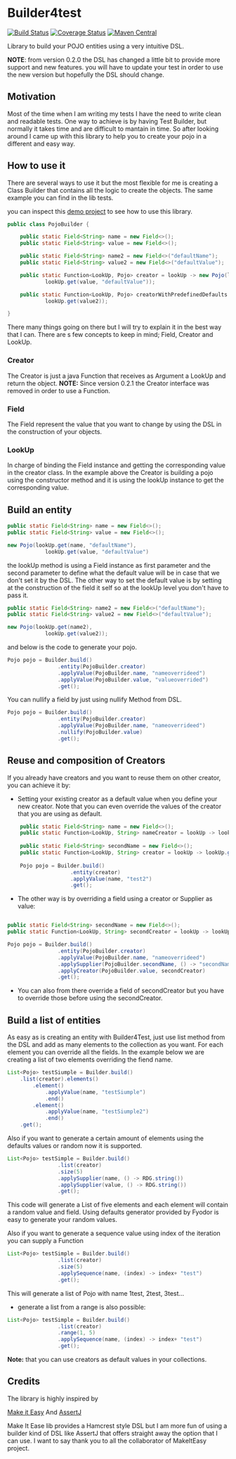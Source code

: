 # Builder4test
[![Build Status](https://travis-ci.org/caelcs/builder4test.svg?branch=master)](https://travis-ci.org/caelcs/builder4test)
[![Coverage Status](https://coveralls.io/repos/github/caelcs/builder4test/badge.svg?branch=master)](https://coveralls.io/github/caelcs/builder4test?branch=master)
[![Maven Central](https://maven-badges.herokuapp.com/maven-central/uk.co.caeldev/builder4test/badge.svg)](https://maven-badges.herokuapp.com/maven-central/uk.co.caeldev/builder4test)

Library to build your POJO entities using a very intuitive DSL.

**NOTE**: from version 0.2.0 the DSL has changed a little bit to provide more support and new features. you will have to update your test in order to use the new version but hopefully the DSL should change.

## Motivation
Most of the time when I am writing my tests I have the need to write clean and readable tests. One way to achieve is by having Test Builder, but normally it takes time and are difficult to mantain in time. So after looking around I came up with this library to help you to create your pojo in a different and easy way.

## How to use it

There are several ways to use it but the most flexible for me is creating a Class Builder that contains all the logic to create the objects.
The same example you can find in the lib tests.

you can inspect this [demo project](https://github.com/caelcs/build4test-demo) to see how to use this library.

```java
public class PojoBuilder {

    public static Field<String> name = new Field<>();
    public static Field<String> value = new Field<>();

    public static Field<String> name2 = new Field<>("defaultName");
    public static Field<String> value2 = new Field<>("defaultValue");

    public static Function<LookUp, Pojo> creator = lookUp -> new Pojo(lookUp.get(name, "defaultName"),
            lookUp.get(value, "defaultValue"));

    public static Function<LookUp, Pojo> creatorWithPredefinedDefaults = lookUp -> new Pojo(lookUp.get(name2),
            lookUp.get(value2));

}
```
There many things going on there but I will try to explain it in the best way that I can.
There are s few concepts to keep in mind; Field, Creator and LookUp.

### Creator
The Creator is just a java Function that receives as Argument a LookUp and return the object.
**NOTE:** Since version 0.2.1 the Creator interface was removed in order to use a Function.

### Field
The Field represent the value that you want to change by using the DSL in the construction of your objects.

### LookUp 
In charge of binding the Field instance and getting the corresponding value in the creator class.
In the example above the Creator is building a pojo using the constructor method and it is using the lookUp instance to get the corresponding value.

## Build an entity

```java
public static Field<String> name = new Field<>();
public static Field<String> value = new Field<>();

new Pojo(lookUp.get(name, "defaultName"), 
            lookUp.get(value, "defaultValue")
```
the lookUp method is using a Field instance as first parameter and the second parameter to define what the default value will be in case that we don't set it by the DSL.
The other way to set the default value is by setting at the construction of the field it self so at the lookUp level you don't have to pass it.

```java
public static Field<String> name2 = new Field<>("defaultName");
public static Field<String> value2 = new Field<>("defaultValue");

new Pojo(lookUp.get(name2),
            lookUp.get(value2));
```
and below is the code to generate your pojo.

```java
Pojo pojo = Builder.build()
                .entity(PojoBuilder.creator)
                .applyValue(PojoBuilder.name, "nameoverrideed")
                .applyValue(PojoBuilder.value, "valueoverrided")
                .get();
```

You can nullify a field by just using nullify Method from DSL.

```java
Pojo pojo = Builder.build()
                .entity(PojoBuilder.creator)
                .applyValue(PojoBuilder.name, "nameoverrideed")
                .nullify(PojoBuilder.value)
                .get();
```

## Reuse and composition of Creators

If you already have creators and you want to reuse them on other creator, you can achieve it by:

- Setting your existing creator as a default value when you define your new creator. Note that you can even override the values of the creator that you are using as default. 

```java
    public static Field<String> name = new Field<>();
    public static Function<LookUp, String> nameCreator = lookUp -> lookUp.get(name, "test1");
    
    public static Field<String> secondName = new Field<>();
    public static Function<LookUp, String> creator = lookUp -> lookUp.get(secondName, secondCreator);
    
    Pojo pojo = Builder.build()
                    .entity(creator)
                    .applyValue(name, "test2")
                    .get();
```

- The other way is by overriding a field using a creator or Supplier as value:

```java

public static Field<String> secondName = new Field<>();
public static Function<LookUp, String> secondCreator = lookUp -> lookUp.get(secondName, "test1");

Pojo pojo = Builder.build()
                .entity(PojoBuilder.creator)
                .applyValue(PojoBuilder.name, "nameoverrideed")
                .applySupplier(PojoBuilder.secondName, () -> "secondName")
                .applyCreator(PojoBuilder.value, secondCreator)
                .get();
```

- You can also from there override a field of secondCreator but you have to override those before using the secondCreator.


## Build a list of entities

As easy as is creating an entity with Builder4Test, just use list method from the DSL and add as many elements to the collection as you want. For each element you can override all the fields.
In the example below we are creating a list of two elements overriding the fiend name.
 
```java
List<Pojo> testSiumple = Builder.build()
    .list(creator).elements()
        .element()
            .applyValue(name, "testSiumple")
            .end()
        .element()
            .applyValue(name, "testSiumple2")
            .end()
    .get();
```

Also if you want to generate a certain amount of elements using the defaults values or random now it is supported.

```java
List<Pojo> testSimple = Builder.build()
                .list(creator)
                .size(5)
                .applySupplier(name, () -> RDG.string())
                .applySupplier(value, () -> RDG.string())
                .get();
```
This code will generate a List of five elements and each element will contain a random value and field.
Using defaults generator provided by Fyodor is easy to generate your random values.

Also if you want to generate a sequence value using index of the iteration you can supply a Function

```java
List<Pojo> testSimple = Builder.build()
                .list(creator)
                .size(5)
                .applySequence(name, (index) -> index+ "test")
                .get();
```
This will generate a list of Pojo with name 1test, 2test, 3test...

- generate a list from a range is also possible:

```java
List<Pojo> testSimple = Builder.build()
                .list(creator)
                .range(1, 5)
                .applySequence(name, (index) -> index+ "test")
                .get();
```

__Note:__ that you can use creators as default values in your collections. 

## Credits
The library is highly inspired by 

[Make it Easy](https://github.com/npryce/make-it-easy) And [AssertJ](https://github.com/joel-costigliola/assertj-core)

Make It Ease lib provides a Hamcrest style DSL but I am more fun of using a builder kind of DSL like AssertJ that offers straight away the option that I can use.
I want to say thank you to all the collaborator of MakeItEasy project.
